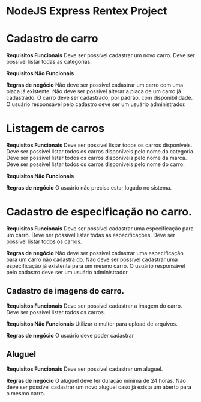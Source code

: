 # NodeJS Express Rentex Project


# Cadastro de carro

**Requisitos Funcionais**
Deve ser possível cadastrar um novo carro.
Deve ser possível listar todas as categorias.

**Requisitos Não Funcionais**

**Regras de negócio**
Não deve ser possível cadastrar um carro com uma placa já existente.
Não deve ser possível alterar a placa de um carro já cadastrado.
O carro deve ser cadastrado, por padrão, com disponibilidade.
O usuário responsável pelo cadastro deve ser um usuário administrador.

# Listagem de carros

**Requisitos Funcionais**
Deve ser possível listar todos os carros disponíveis.
Deve ser possível listar todos os carros disponíveis pelo nome da categoria.
Deve ser possível listar todos os carros disponíveis pelo nome da marca.
Deve ser possível listar todos os carros disponíveis pelo nome do carro.

**Requisitos Não Funcionais**

**Regras de negócio**
O usuário não precisa estar logado no sistema.

# Cadastro de especificação no carro.

**Requisitos Funcionais**
Deve ser possível cadastrar uma especificação para um carro.
Deve ser possível listar todas as especificaçòes.
Deve ser possível listar todos os carros.

**Regras de negócio**
Não deve ser possível cadastrar uma especificação para um carro não cadastra
do.
Não deve ser possível cadastrar uma especificação já existente para um mesmo carro.
O usuário responsável pelo cadastro deve ser um usuário administrador.

## Cadastro de imagens do carro.


**Requisitos Funcionais**
Deve ser possível cadastrar a imagem do carro.
Deve ser possível listar todos os carros.

**Requisitos Não Funcionais**
Utilizar o multer para upload de arquivos.

**Regras de negócio**
O usuário deve poder cadastrar 


## Aluguel

**Requisitos Funcionais**
Deve ser possível cadastrar um aluguel.


**Regras de negócio**
O aluguel deve ter duração mínima de 24 horas.
Não deve ser possível cadastrar um novo aluguel caso já exista um aberto para o mesmo carro.
